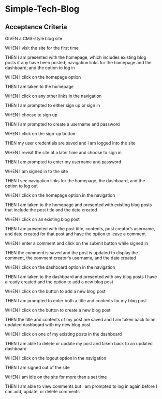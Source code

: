 # Simple-Tech-Blog


## Acceptance Criteria

GIVEN a CMS-style blog site

WHEN I visit the site for the first time

THEN I am presented with the homepage, which includes existing blog posts if any have been posted; navigation links for the homepage and the dashboard; and the option to log in

WHEN I click on the homepage option

THEN I am taken to the homepage

WHEN I click on any other links in the navigation

THEN I am prompted to either sign up or sign in

WHEN I choose to sign up

THEN I am prompted to create a username and password

WHEN I click on the sign-up button

THEN my user credentials are saved and I am logged into the site

WHEN I revisit the site at a later time and choose to sign in

THEN I am prompted to enter my username and password

WHEN I am signed in to the site

THEN I see navigation links for the homepage, the dashboard, and the option to log out

WHEN I click on the homepage option in the navigation

THEN I am taken to the homepage and presented with existing blog posts that include the post title and the date created

WHEN I click on an existing blog post

THEN I am presented with the post title, contents, post creator’s username, and date created for that post and have the option to leave a comment

WHEN I enter a comment and click on the submit button while signed in

THEN the comment is saved and the post is updated to display the comment, the comment creator’s username, and the date created

WHEN I click on the dashboard option in the navigation

THEN I am taken to the dashboard and presented with any blog posts I have already created and the option to add a new blog post

WHEN I click on the button to add a new blog post

THEN I am prompted to enter both a title and contents for my blog post

WHEN I click on the button to create a new blog post

THEN the title and contents of my post are saved and I am taken back to an updated dashboard with my new blog post

WHEN I click on one of my existing posts in the dashboard

THEN I am able to delete or update my post and taken back to an updated dashboard

WHEN I click on the logout option in the navigation

THEN I am signed out of the site

WHEN I am idle on the site for more than a set time

THEN I am able to view comments but I am prompted to log in again before I can add, update, or delete comments
